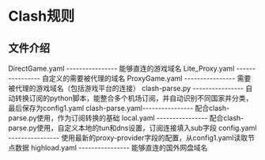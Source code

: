 # Clash规则

## 文件介绍
DirectGame.yaml ---------------- 能够直连的游戏域名
Lite_Proxy.yaml ---------------- 自定义的需要被代理的域名
ProxyGame.yaml  ---------------- 需要被代理的游戏域名（包括游戏平台的连接）
clash-parse.py  ---------------- 自动转换订阅的python脚本，能整合多个机场订阅，并自动识别不同国家并分类，最后保存为config1.yaml
clash-parse.yaml---------------- 配合clash-parse.py使用，作为订阅转换的基础
local.yaml      ---------------- 配合clash-parse.py使用，自定义本地的tun和dns设置，订阅连接填入sub字段
config.yaml     ---------------- 使用最新的proxy-provider字段的配置，从config1.yaml读取节点数据
highload.yaml   ---------------- 能够直连的国外网盘域名
